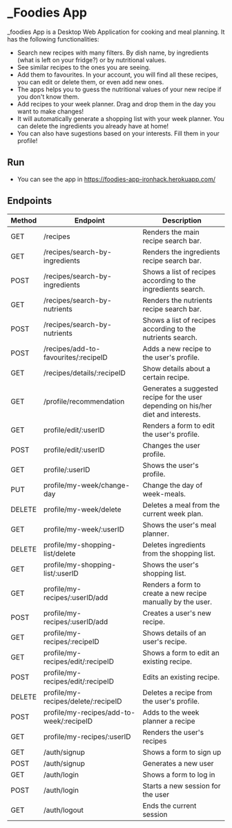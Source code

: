 # _Foodies App

_foodies App is a Desktop Web Application for cooking and meal planning. It has the following functionalities: 
  - Search new recipes with many filters. By dish name, by ingredients (what is left on your fridge?) or by nutritional values.
  - See similar recipes to the ones you are seeing.
  - Add them to favourites. In your account, you will find all these recipes, you can edit or delete them, or even add new ones.
  - The apps helps you to guess the nutritional values of your new recipe if you don't know them. 
  - Add recipes to your week planner. Drag and drop them in the day you want to make changes!
  - It will automatically generate a shopping list with your week planner. You can delete the ingredients you already have at home!
  - You can also have sugestions based on your interests. Fill them in your profile!

## Run

- You can see the app in https://foodies-app-ironhack.herokuapp.com/

## Endpoints

| Method 	| Endpoint                                 	| Description                                                                        	|
|--------	|------------------------------------------	|------------------------------------------------------------------------------------	|
| GET    	| /recipes                                 	| Renders the main recipe search bar.                                                	|
| GET    	| /recipes/search-by-ingredients           	| Renders the ingredients recipe search bar.                                         	|
| POST   	| /recipes/search-by-ingredients           	| Shows a list of recipes according to the ingredients search.                       	|
| GET    	| /recipes/search-by-nutrients             	| Renders the nutrients recipe search bar.                                           	|
| POST   	| /recipes/search-by-nutrients             	| Shows a list of recipes according to the nutrients search.                         	|
| POST   	| /recipes/add-to-favourites/:recipeID     	| Adds a new recipe to the user's profile.                                           	|
| GET    	| /recipes/details/:recipeID               	| Show details about a certain recipe.                                               	|
| GET    	| /profile/recommendation                  	| Generates a suggested recipe for the user depending on his/her diet and interests. 	|
| GET    	| profile/edit/:userID                     	| Renders a form to edit the user's profile.                                         	|
| POST   	| profile/edit/:userID                     	| Changes the user profile.                                                          	|
| GET    	| profile/:userID                          	| Shows the user's profile.                                                          	|
| PUT    	| profile/my-week/change-day               	| Change the day of week-meals.                                                      	|
| DELETE 	| profile/my-week/delete                   	| Deletes a meal from the current week plan.                                         	|
| GET    	| profile/my-week/:userID                  	| Shows the user's meal planner.                                                     	|
| DELETE 	| profile/my-shopping-list/delete          	| Deletes ingredients from the shopping list.                                        	|
| GET    	| profile/my-shopping-list/:userID         	| Shows the user's shopping list.                                                    	|
| GET    	| profile/my-recipes/:userID/add           	| Renders a form to create a new recipe manually by the user.                        	|
| POST   	| profile/my-recipes/:userID/add           	| Creates a user's new recipe.                                                       	|
| GET    	| profile/my-recipes/:recipeID             	| Shows details of an user's recipe.                                                 	|
| GET    	| profile/my-recipes/edit/:recipeID        	| Shows a form to edit an existing recipe.                                           	|
| POST   	| profile/my-recipes/edit/:recipeID        	| Edits an existing recipe.                                                          	|
| DELETE 	| profile/my-recipes/delete/:recipeID      	| Deletes a recipe from the user's profile.                                          	|
| POST   	| profile/my-recipes/add-to-week/:recipeID 	| Adds to the week planner a recipe                                                  	|
| GET    	| profile/my-recipes/:userID               	| Renders the user's recipes                                                         	|
| GET    	| /auth/signup                             	| Shows a form to sign up                                                            	|
| POST   	| /auth/signup                             	| Generates a new user                                                               	|
| GET    	| /auth/login                              	| Shows a form to log in                                                             	|
| POST   	| /auth/login                              	| Starts a new session for the user                                                  	|
| GET    	| /auth/logout                             	| Ends the current session                                                           	|
